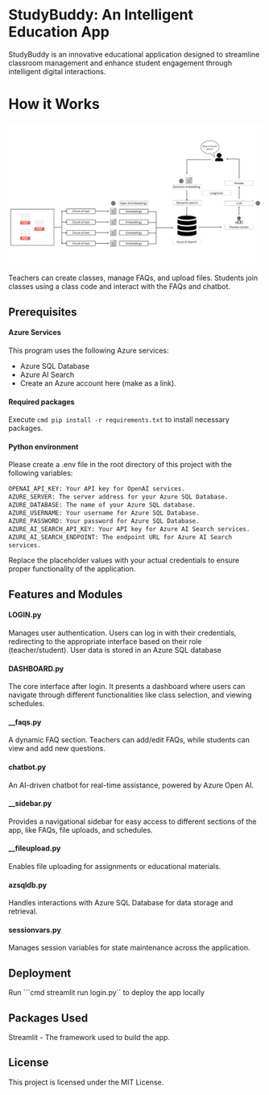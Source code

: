 # **StudyBuddy: An Intelligent Education App**

StudyBuddy is an innovative educational application designed to streamline classroom management and enhance student engagement through intelligent digital interactions.

# How it Works
![Study Buddy Architecture Diagra,](Overview.png)


Teachers can create classes, manage FAQs, and upload files.
Students join classes using a class code and interact with the FAQs and chatbot.


## Prerequisites
#### Azure Services
This program uses the following Azure services:
- Azure SQL Database
- Azure AI Search
- Create an Azure account here (make as a link).

#### Required packages
Execute ```cmd pip install -r requirements.txt``` to install necessary packages.

#### Python environment
Please create a .env file in the root directory of this project with the following variables:
```
OPENAI_API_KEY: Your API key for OpenAI services.
AZURE_SERVER: The server address for your Azure SQL Database.
AZURE_DATABASE: The name of your Azure SQL database.
AZURE_USERNAME: Your username for Azure SQL Database.
AZURE_PASSWORD: Your password for Azure SQL Database.
AZURE_AI_SEARCH_API_KEY: Your API key for Azure AI Search services.
AZURE_AI_SEARCH_ENDPOINT: The endpoint URL for Azure AI Search services.
```
Replace the placeholder values with your actual credentials to ensure proper functionality of the application.


## Features and Modules

#### LOGIN.py
Manages user authentication. Users can log in with their credentials, redirecting to the appropriate interface based on their role (teacher/student). User data is stored in an Azure SQL database

#### DASHBOARD.py
The core interface after login. It presents a dashboard where users can navigate through different functionalities like class selection, and viewing schedules.

#### __faqs.py
A dynamic FAQ section. Teachers can add/edit FAQs, while students can view and add new questions.

#### chatbot.py
An AI-driven chatbot for real-time assistance, powered by Azure Open AI.

#### __sidebar.py
Provides a navigational sidebar for easy access to different sections of the app, like FAQs, file uploads, and schedules.

#### __fileupload.py
Enables file uploading for assignments or educational materials.

#### azsqldb.py
Handles interactions with Azure SQL Database for data storage and retrieval.

#### sessionvars.py
Manages session variables for state maintenance across the application.

## Deployment
Run ```cmd streamlit run login.py`` to deploy the app locally

## Packages Used

Streamlit - The framework used to build the app.

## License

This project is licensed under the MIT License.
